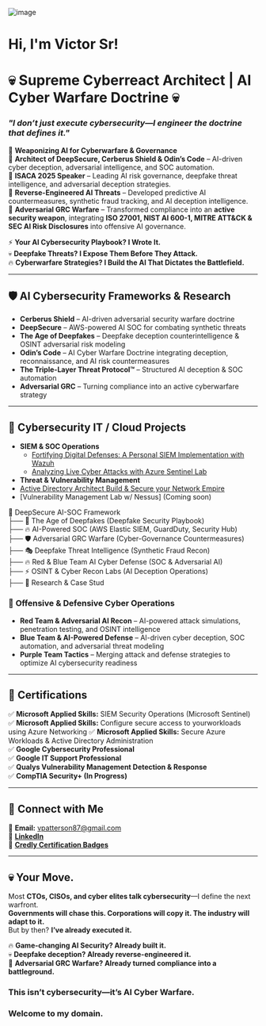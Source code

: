 ![image](https://github.com/user-attachments/assets/59e1976c-167a-4d6a-b90e-87528ae1684e)


<h1>Hi, I'm Victor Sr!

# 💀 Supreme Cyberreact Architect | AI Cyber Warfare Doctrine 💀  
### *"I don’t just execute cybersecurity—I engineer the doctrine that defines it."*


🚀 **Weaponizing AI for Cyberwarfare & Governance**  
🔹 **Architect of DeepSecure, Cerberus Shield & Odin’s Code** – AI-driven cyber deception, adversarial intelligence, and SOC automation.  
🔹 **ISACA 2025 Speaker** – Leading AI risk governance, deepfake threat intelligence, and adversarial deception strategies.  
🔹 **Reverse-Engineered AI Threats** – Developed predictive AI countermeasures, synthetic fraud tracking, and AI deception intelligence.  
🔹 **Adversarial GRC Warfare** – Transformed compliance into an **active security weapon**, integrating **ISO 27001, NIST AI 600-1, MITRE ATT&CK & SEC AI Risk Disclosures** into offensive AI governance.  

⚡ **Your AI Cybersecurity Playbook? I Wrote It.**  
💀 **Deepfake Threats? I Expose Them Before They Attack.**  
🔥 **Cyberwarfare Strategies? I Build the AI That Dictates the Battlefield.**  

---

## 🛡 **AI Cybersecurity Frameworks & Research**
- **Cerberus Shield** – AI-driven adversarial security warfare doctrine  
- **DeepSecure** – AWS-powered AI SOC for combating synthetic threats  
- **The Age of Deepfakes** – Deepfake deception counterintelligence & OSINT adversarial risk modeling  
- **Odin’s Code** – AI Cyber Warfare Doctrine integrating deception, reconnaissance, and AI risk countermeasures  
- **The Triple-Layer Threat Protocol™** – Structured AI deception & SOC automation  
- **Adversarial GRC** – Turning compliance into an active cyberwarfare strategy  


---
## **📂 Cybersecurity IT / Cloud Projects**
- **SIEM & SOC Operations**  
  - [Fortifying Digital Defenses: A Personal SIEM Implementation with Wazuh](https://github.com/Vtec87/SIEMHomeLab/blob/main/README.md)  
  - [Analyzing Live Cyber Attacks with Azure Sentinel Lab](https://github.com/Vtec87/Analyzing-Live-Cyber-Attacks-with-Azure-Sentinel-Lab)
- **Threat & Vulnerability Management**  
 - [Active Directory Architect Build & Secure your Network Empire](https://github.com/Vtec87/Active-Directory-Architect-Build-Secure-your-Network-Empire-)
  - [Vulnerability Management Lab w/ Nessus] (Coming soon)

📂 DeepSecure AI-SOC Framework  
   ├── 🚀 The Age of Deepfakes (Deepfake Security Playbook)  
   ├── 🔥 AI-Powered SOC (AWS Elastic SIEM, GuardDuty, Security Hub)  
   ├── 🛡 Adversarial GRC Warfare (Cyber-Governance Countermeasures)  
   ├── 🎭 Deepfake Threat Intelligence (Synthetic Fraud Recon)  
   ├── 🔥 Red & Blue Team AI Cyber Defense (SOC & Adversarial AI)  
   ├── ⚡ OSINT & Cyber Recon Labs (AI Deception Operations)  
   ├── 📜 Research & Case Stud



### 🔹 **Offensive & Defensive Cyber Operations**
- **Red Team & Adversarial AI Recon** – AI-powered attack simulations, penetration testing, and OSINT intelligence  
- **Blue Team & AI-Powered Defense** – AI-driven cyber deception, SOC automation, and adversarial threat modeling  
- **Purple Team Tactics** – Merging attack and defense strategies to optimize AI cybersecurity readiness  


---
## **📜 Certifications**
✅ **Microsoft Applied Skills:** SIEM Security Operations (Microsoft Sentinel)
✅ **Microsoft Applied Skills:** Configure secure access to yourworkloads using Azure Networking
✅ **Microsoft Applied Skills:** Secure Azure Workloads & Active Directory Administration  
✅ **Google Cybersecurity Professional**  
✅ **Google IT Support Professional**  
✅ **Qualys Vulnerability Management Detection & Response**  
✅ **CompTIA Security+ (In Progress)**  

---
## **🚀 Connect with Me**
📧 **Email:** vpatterson87@gmail.com  
🔗 **[LinkedIn](https://www.linkedin.com/in/victor-patterson-b86abb4b/)**  
📜 **[Credly Certification Badges](https://www.credly.com/users/victor-patterson.68d5e641)**  

---
## **💀 Your Move.**
Most **CTOs, CISOs, and cyber elites talk cybersecurity**—I define the next warfront.  
**Governments will chase this. Corporations will copy it. The industry will adapt to it.**  
But by then? **I’ve already executed it.**  

🔥 **Game-changing AI Security? Already built it.**  
💀 **Deepfake deception? Already reverse-engineered it.**  
🚀 **Adversarial GRC Warfare? Already turned compliance into a battleground.**  

### **This isn’t cybersecurity—it’s AI Cyber Warfare.**  
### **Welcome to my domain.**  

